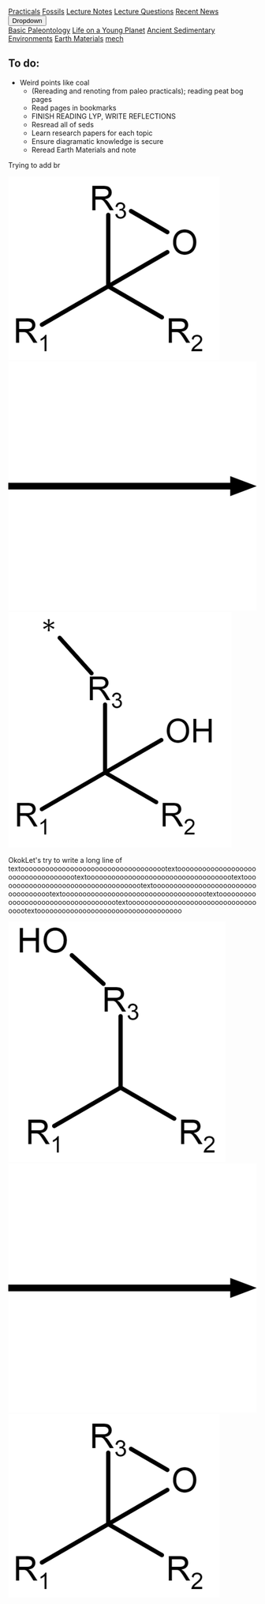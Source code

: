 <a name="top"></a>

<div class="navbar">
  <a href="Practicals">Practicals</a>
  <a href="fossils">Fossils</a>
  <a href="LectureNotes">Lecture Notes</a>
  <a href="LectureQs">Lecture Questions</a>
  <a href="RecentNews">Recent News</a>
  <div class="dropdown">
    <button class="dropbtn">Dropdown 
      <i class="fa fa-caret-down"></i>
    </button>
    <div class="dropdown-content">
      <a href="basicpaleo">Basic Paleontology</a>
      <a href="LYP">Life on a Young Planet</a>
      <a href="AncientSeds">Ancient Sedimentary Environments</a>
      <a href="EarthMaterials">Earth Materials</a>
      <a href="mech">mech</a>
    </div>
  </div> 
</div>



## To do:
* Weird points like coal
   * (Rereading and renoting from paleo practicals); reading peat bog pages
   * Read pages in bookmarks
   * FINISH READING LYP, WRITE REFLECTIONS
   * Resread all of seds
   * Learn research papers for each topic
   * Ensure diagramatic knowledge is secure
   * Reread Earth Materials and note

Trying to add br

<div id="wide">
  <div class ="baby"><img src="/mechanism_images/1,2.png"></div>
  <div class ="baby"> <arbutton onclick="myFunction1()"><img src="/mechanism_images/Arrow.png"  class="image"></arbutton>
      <div id="1" style="display:none;">
        text 1
      </div> </div>
  <div class ="baby"><img src="/mechanism_images/1.png"  ></div>
</div>


OkokLet's try to write a long line of textoooooooooooooooooooooooooooooooooootextoooooooooooooooooooooooooooooooooootextoooooooooooooooooooooooooooooooooootextoooooooooooooooooooooooooooooooooootextoooooooooooooooooooooooooooooooooootextoooooooooooooooooooooooooooooooooootextoooooooooooooooooooooooooooooooooootextoooooooooooooooooooooooooooooooooootextooooooooooooooooooooooooooooooooooo

<div id="wide">
  <div class ="baby"><img src="/mechanism_images/2,4.png"></div>
  <div class ="baby"> <arbutton onclick="myFunction()2"><img src="/mechanism_images/Arrow.png"  class="image"></arbutton>
      <div id="2" style="display:none;">
        Text2
      </div> </div>
  <div class ="baby"><img src="/mechanism_images/1,2.png"  ></div>
</div>


<script>
function myFunction1() {
  var x = document.getElementById("1");
    if (x.style.display === "none") {
      x.style.display = "block";
    } else {
      x.style.display = "none";
    }
  }
</script>

<script>
function myFunction2() {
  var a = document.getElementById("2");
    if (a.style.display === "none") {
      a.style.display = "block";
    } else {
      a.style.display = "none";
    }
  }
</script>

